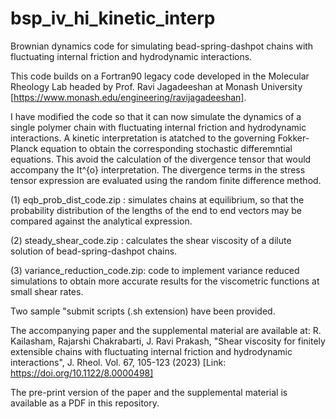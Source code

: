 # bsp_iv_hi_kinetic_interp
Brownian dynamics code for simulating bead-spring-dashpot chains with fluctuating internal friction and hydrodynamic interactions.

This code builds on a Fortran90 legacy code developed in the Molecular Rheology Lab headed by Prof. Ravi Jagadeeshan at Monash University [https://www.monash.edu/engineering/ravijagadeeshan].

I have modified the code so that it can now simulate the dynamics of a single polymer chain with fluctuating internal friction and hydrodynamic interactions. A kinetic interpretation is atatched to the governing Fokker-Planck equation to obtain the corresponding stochastic differemntial equations. This avoid the calculation of the divergence tensor that would accompany the It\^{o} interpretation. The divergence terms in the stress tensor expression are evaluated using the random finite difference method.

(1) eqb_prob_dist_code.zip : simulates chains at equilibrium, so that the probability distribution of the lengths of the end to end vectors may be
                             compared against the analytical expression.
 
(2) steady_shear_code.zip  : calculates the shear viscosity of a dilute solution of bead-spring-dashpot chains.

(3) variance_reduction_code.zip: code to implement variance reduced simulations to obtain more accurate results for the viscometric functions at small                                      shear rates.

Two sample "submit scripts (.sh extension) have been provided.

The accompanying paper and the supplemental material are available at: 
R. Kailasham, Rajarshi Chakrabarti, J. Ravi Prakash, "Shear viscosity for finitely extensible chains with fluctuating internal friction and hydrodynamic interactions", J. Rheol. Vol. 67, 105-123 (2023) [Link: https://doi.org/10.1122/8.0000498] 

The pre-print version of the paper and the supplemental material is available as a PDF in this repository.
